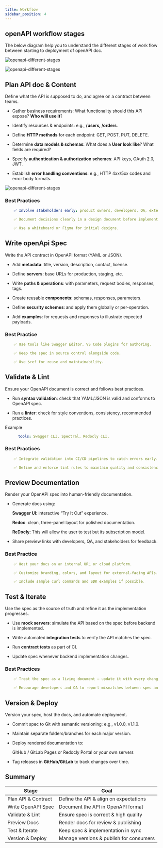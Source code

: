 ```yaml
---
title: Workflow
sidebar_position: 4
---
```


## openAPI workflow stages

The below diagram help you to understand the different stages of work flow between starting to deployment of openAPI doc.

![openapi-different-stages](images/openApi-workflow.png)

![openapi-different-stages](/my-docusaurus/docs/images/cove-page-image1.jpg)

## Plan API doc & Content

Define what the API is supposed to do, and agree on a contract between teams.

<!-- ### Key activities -->

- Gather business requirements: What functionality should this API expose? **Who will use it**?
- Identify resources & endpoints: e.g., **/users, /orders**.
- Define **HTTP methods** for each endpoint: GET, POST, PUT, DELETE.

- Determine **data models & schemas**: What does a **User look like**? What fields are required?

- Specify **authentication & authorization schemes**: API keys, OAuth 2.0, JWT.

- Establish **error handling conventions**: e.g., HTTP 4xx/5xx codes and error body formats.

![openapi-different-stages](/my-docusaurus/docs/images/api-human-6.jpeg)

### Best Practices

```yaml
    ✅ Involve stakeholders early: product owners, developers, QA, external consumers.

    ✅ Document decisions clearly in a design document before implementing the API.

    ✅ Use a whiteboard or Figma for initial designs.
```

## Write openApi Spec

Write the API contract in OpenAPI format (YAML or JSON).

<!-- ### Key Activities -->

- Add **metadata**: title, version, description, contact, license.

- Define **servers**: base URLs for production, staging, etc.

- Write **paths & operations**: with parameters, request bodies, responses, tags.

- Create reusable **components**: schemas, responses, parameters.

- Define **security schemes**: and apply them globally or per-operation.

- Add **examples**: for requests and responses to illustrate expected payloads.

### Best Practice

```yaml
    ✅ Use tools like Swagger Editor, VS Code plugins for authoring.

    ✅ Keep the spec in source control alongside code.

    ✅ Use $ref for reuse and maintainability.
```

## Validate & Lint

Ensure your OpenAPI document is correct and follows best practices.

- Run **syntax validation**: check that YAML/JSON is valid and conforms to OpenAPI spec.

- Run a **linter**: check for style conventions, consistency, recommended practices.

Example

```yaml
      tools: Swagger CLI, Spectral, Redocly CLI.
```

### Best  Practices

```yaml
    ✅ Integrate validation into CI/CD pipelines to catch errors early.

    ✅ Define and enforce lint rules to maintain quality and consistency.
```

## Preview Documentation

Render your OpenAPI spec into human-friendly documentation.

- Generate docs using:

    **Swagger UI**: interactive “Try It Out” experience.

    **Redoc**: clean, three-panel layout for polished documentation.

    **ReDocly**: This will allow the user to test but its subscription model.

- Share preview links with developers, QA, and stakeholders for feedback.

### Best   Practice

```yaml
    ✅ Host your docs on an internal URL or cloud platform.

    ✅ Customize branding, colors, and layout for external-facing APIs.

    ✅ Include sample curl commands and SDK examples if possible.
```

## Test & Iterate

Use the spec as the source of truth and refine it as the implementation progresses.

- Use **mock servers**: simulate the API based on the spec before backend is implemented.

- Write automated **integration tests** to verify the API matches the spec.

- Run **contract tests** as part of CI.

- Update spec whenever backend implementation changes.

### Best   Practices

```yaml
    ✅ Treat the spec as a living document — update it with every change.

    ✅ Encourage developers and QA to report mismatches between spec and implementation.
```

## Version & Deploy

Version your spec, host the docs, and automate deployment.

- Commit spec to Git with semantic versioning: e.g., v1.0.0, v1.1.0.

- Maintain separate folders/branches for each major version.

- Deploy rendered documentation to:

  GitHub / GitLab Pages or Redocly Portal or your own servers

- Tag releases in **GitHub/GitLab** to track changes over time.

## Summary

| Stage               | Goal                                    |
| ------------------- | --------------------------------------- |
| Plan API & Contract | Define the API & align on expectations  |
| Write OpenAPI Spec  | Document the API in OpenAPI format      |
| Validate & Lint     | Ensure spec is correct & high quality   |
| Preview Docs        | Render docs for review & publishing     |
| Test & Iterate      | Keep spec & implementation in sync      |
| Version & Deploy    | Manage versions & publish for consumers |
